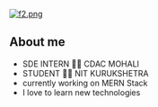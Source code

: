 [![f2.png](https://i.postimg.cc/hvcFG2MF/f2.png)](https://postimg.cc/dkHNHmzn)

## About me

 * SDE INTERN :man_technologist:   CDAC MOHALI
 * STUDENT :man_student:  NIT KURUKSHETRA
* currently working on MERN Stack
* I love to learn new technologies

